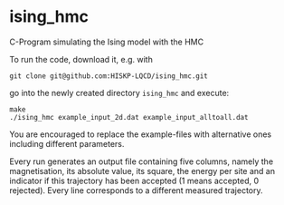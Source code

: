# ising_hmc
C-Program simulating the Ising model with the HMC

To run the code, download it, e.g. with

```
git clone git@github.com:HISKP-LQCD/ising_hmc.git
```

go into the newly created directory `ising_hmc` and execute:

```
make
./ising_hmc example_input_2d.dat example_input_alltoall.dat
```

You are encouraged to replace the example-files with alternative ones including
different parameters.

Every run generates an output file containing five columns, namely the 
magnetisation, its absolute value, its square, the energy per site and an 
indicator if this trajectory has been accepted (1 means accepted, 0 rejected). 
Every line corresponds to a different measured trajectory.
